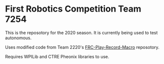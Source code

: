 # First Robotics Competition Team 7254
This is the reposotory for the 2020 season.
It is currently being used to test autonomous.

Uses modified code from Team 2220's [FRC-Play-Record-Macro](https://github.com/DennisMelamed/FRC-Play-Record-Macro) reposotory.

Requires WPILib and CTRE Pheonix libraries to use.
